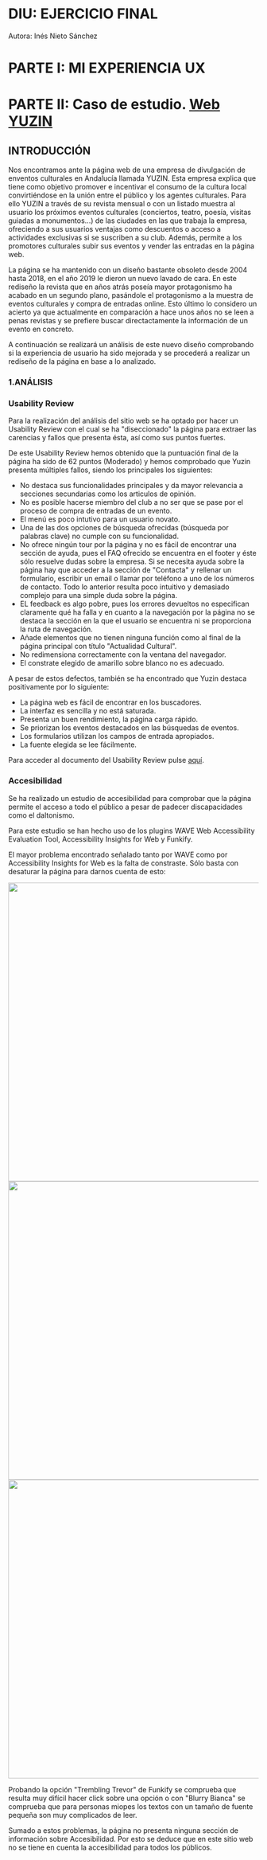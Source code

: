 # DIU: EJERCICIO FINAL

Autora: Inés Nieto Sánchez

# PARTE I: MI EXPERIENCIA UX

# PARTE II: Caso de estudio. [Web YUZIN](https://yuzin.com/)

## INTRODUCCIÓN
Nos encontramos ante la página web de una empresa de divulgación de enventos culturales en Andalucía llamada YUZIN. Esta empresa explica que tiene como objetivo promover e incentivar el consumo de la cultura local convirtiéndose en la unión entre el público y los agentes culturales. Para ello YUZIN a través de su revista mensual o con un listado muestra al usuario los próximos eventos culturales (conciertos, teatro, poesía, visitas guiadas a monumentos...) de las ciudades en las que trabaja la empresa, ofreciendo a sus usuarios ventajas como descuentos o acceso a actividades exclusivas si se suscriben a su club. Además, permite a los promotores culturales subir sus eventos y vender las entradas en la página web.

La página se ha mantenido con un diseño bastante obsoleto desde 2004 hasta 2018, en el año 2019 le dieron un nuevo lavado de cara. En este rediseño la revista que en años atrás poseía mayor protagonismo ha acabado en un segundo plano, pasándole el protagonismo a la muestra de eventos culturales y compra de entradas online. Esto último lo considero un acierto ya que actualmente en comparación a hace unos años no se leen a penas revistas y se prefiere buscar directactamente la información de un evento en concreto.

A continuación se realizará un análisis de este nuevo diseño comprobando si la experiencia de usuario ha sido mejorada y se procederá a realizar un rediseño de la página en base a lo analizado.

### 1.ANÁLISIS

### Usability Review
Para la realización del análisis del sitio web se ha optado por hacer un Usability Review con el cual se ha "diseccionado" la página para extraer las carencias y fallos que presenta ésta, así como sus puntos fuertes. 

De este Usability Review hemos obtenido que la puntuación final de la página ha sido de 62 puntos (Moderado) y hemos comprobado que Yuzin presenta múltiples fallos, siendo los principales los siguientes: 

- No destaca sus funcionalidades principales y da mayor relevancia a secciones secundarias como los articulos de opinión.
- No es posible hacerse miembro del club a no ser que se pase por el proceso de compra de entradas de un evento.
- El menú es poco intutivo para un usuario novato.
- Una de las dos opciones de búsqueda ofrecidas (búsqueda por palabras clave) no cumple con su funcionalidad. 
- No ofrece ningún tour por la página y no es fácil de encontrar una sección de ayuda, pues el FAQ ofrecido se encuentra en el footer y éste sólo resuelve dudas sobre la empresa. Si se necesita ayuda sobre la página hay que acceder a la sección de "Contacta" y rellenar un formulario, escribir un email o llamar por teléfono a uno de los números de contacto. Todo lo anterior resulta poco intuitivo y demasiado complejo para una simple duda sobre la página.
- EL feedback es algo pobre, pues los errores devueltos no especifican claramente qué ha falla y en cuanto a la navegación por la página no se destaca la sección en la que el usuario se encuentra ni se proporciona la ruta de navegación.
- Añade elementos que no tienen ninguna función como al final de la página principal con título "Actualidad Cultural".
- No redimensiona correctamente con la ventana del navegador.
- El constrate elegido de amarillo sobre blanco no es adecuado.

A pesar de estos defectos, también se ha encontrado que Yuzin destaca positivamente por lo siguiente:
- La página web es fácil de encontrar en los buscadores.
- La interfaz es sencilla y no está saturada.
- Presenta un buen rendimiento, la página carga rápido.
- Se priorizan los eventos destacados en las búsquedas de eventos.
- Los formularios utilizan los campos de entrada apropiados.
- La fuente elegida se lee fácilmente.

Para acceder al documento del Usability Review pulse [aquí](Análisis/Usability-review-Yuzin.pdf).

### Accesibilidad
Se ha realizado un estudio de accesibilidad para comprobar que la página permite el acceso a todo el público a pesar de padecer discapacidades como el daltonismo. 

Para este estudio se han hecho uso de los plugins WAVE Web Accessibility Evaluation Tool, Accessibility Insights for Web y Funkify.

El mayor problema encontrado señalado tanto por WAVE como por Accessibility Insights for Web es la falta de constraste. Sólo basta con desaturar la página para darnos cuenta de esto:

<p float="left">
<img src="Análisis/wave_1.png" width="600"/>
<img src="Análisis/wave_4.png" width="600"/> 
<img src="Análisis/accessibility_insights.png" width="600"/> 
</p>

Probando la opción "Trembling Trevor" de Funkify se comprueba que resulta muy difícil hacer click sobre una opción o con "Blurry Bianca" se comprueba que para personas miopes los textos con un tamaño de fuente pequeña son muy complicados de leer.

Sumado a estos problemas, la página no presenta ninguna sección de información sobre Accesibilidad. Por esto se deduce que en este sitio web no se tiene en cuenta la accesibilidad para todos los públicos.


